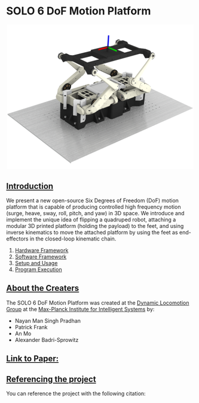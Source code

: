 # SOLO 6 DoF Motion Platform

<!-- <img src="images/solo_render.png" width="500" /> -->

<!-- <p float="left">
  <img src="images/pybullet_simulation.png" width="250" />
  <img src="images/solo_robot.png" width="250" /> 
</p> -->

<p align="center">
  <img src="images/solo_render.png" width="500"/>
</p>

## <u>Introduction</u>
We present a new open-source Six Degrees of Freedom (DoF) motion platform that is capable of producing controlled high frequency motion (surge, heave, sway, roll, pitch, and yaw) in 3D space. We introduce and implement the unique idea of flipping a quadruped robot, attaching a modular 3D printed platform (holding the payload) to the feet, and using inverse kinematics to move the attached platform by using the feet as end-effectors in the closed-loop kinematic chain.

1. [Hardware Framework](docs/hardware_framework.md)
2. [Software Framework](docs/software_framework.md)
3. [Setup and Usage](docs/setup_and_usage.md)
4. [Program Execution](docs/program_execution.md)

## <u>About the Creaters</u>
The SOLO 6 DoF Motion Platform was created at the [Dynamic Locomotion Group](https://dlg.is.mpg.de) at the [Max-Planck Institute for Intelligent Systems](https://is.mpg.de) by: 
- Nayan Man Singh Pradhan
- Patrick Frank
- An Mo
- Alexander Badri-Sprowitz

## <u>Link to Paper:</u>

## <u>Referencing the project</u>
You can reference the project with the following citation:
